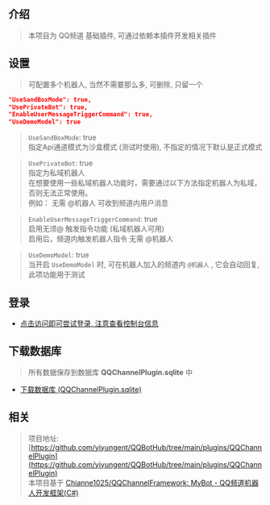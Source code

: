 


## 介绍

> 本项目为 QQ频道 基础插件, 可通过依赖本插件开发相关插件


## 设置

> 可配置多个机器人, 当然不需要那么多, 可删除, 只留一个

```json
"UseSandBoxMode": true,
"UsePrivateBot": true,
"EnableUserMessageTriggerCommand": true,
"UseDemoModel": true
```

> `UseSandBoxMode`: true    
> 指定Api通道模式为沙盒模式 (测试时使用), 不指定的情况下默认是正式模式  

> `UsePrivateBot`: true   
> 指定为私域机器人  
> 在想要使用一些私域机器人功能时，需要通过以下方法指定机器人为私域，否则无法正常使用。  
> 例如： 无需 @机器人 可收到频道内用户消息

> `EnableUserMessageTriggerCommand`: true    
> 启用无须@ 触发指令功能 (私域机器人可用)  
> 启用后，频道内触发机器人指令 无需 @机器人

> `UseDemoModel`: true    
> 当开启 `UseDemoModel` 时, 可在机器人加入的频道内 `@机器人` , 它会自动回复, 此项功能用于测试



## 登录

- [点击访问即可尝试登录, 注意查看控制台信息](/Plugins/QQChannelPlugin/Login)



## 下载数据库

> 所有数据保存到数据库 **QQChannelPlugin.sqlite** 中

- [下载数据库 (QQChannelPlugin.sqlite)](/Plugins/QQChannelPlugin/Download)




## 相关

> 项目地址: [https://github.com/yiyungent/QQBotHub/tree/main/plugins/QQChannelPlugin](https://github.com/yiyungent/QQBotHub/tree/main/plugins/QQChannelPlugin)             
> 本项目基于 [Chianne1025/QQChannelFramework: MyBot - QQ频道机器人开发框架(C#)](https://github.com/Chianne1025/QQChannelFramework)

<!-- Matomo Image Tracker-->
<img referrerpolicy="no-referrer-when-downgrade" src="https://matomo.moeci.com/matomo.php?idsite=2&amp;rec=1&amp;action_name=Plugins.QQChannelPlugin-v0.1.6.README" style="border:0" alt="" />
<!-- End Matomo -->

